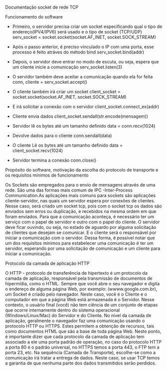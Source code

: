 Documentação socket de rede TCP


Funcionamento do software

 - Primeiro, o servidor precisa criar um socket especificando qual o tipo de endereço(IPV4/IPV6) será usado e o tipo de socket (TCP/UDP)
   serv_socket = socket.socket(socket.AF_INET, socket.SOCK_STREAM)

 - Após o passo anterior, é preciso vinculado o IP com uma porta, esse processo é feito atráves do método bind
   serv_socket.bind(addr)

 - Depois, o servidor deve entrar no modo de escuta, ou seja, espera que um cliente inicie a comunicação
   serv_socket.listen(3)

 - O servidor também deve aceitar a comunicação quando ela for feita
   conn, cliente = serv_socket.accept()

 - O cliente também irá criar um socket
   client_socket = socket.socket(socket.AF_INET, socket.SOCK_STREAM)

 - E irá solicitar a conexão com o servidor
   client_socket.connect_ex(addr)

 - Cliente envia dados
   client_socket.sendall(str.encode(mensagem))

 - Servidor lê os bytes até um tamanho definido
   data = conn.recv(1024)

 - Devolve dados para o cliente
   conn.sendall(data)

 - O cliente Lê os bytes até um tamanho definido
   data = client_socket.recv(1024)

 - Servidor termina a conexão
   conn.close()


Propósito do software, motivação da escolha do protocolo de transporte e os requisitos mínimos de funcionamento

Os Sockets são empregados para o envio de mensagens através de uma rede. São uma das formas mais comum de IPC -Inter-Process Communication.As aplicações mais comuns para sockets são aplicações cliente-servidor, nas quais um servidor espera por conexões de clientes. Nesse caso, será  criado um socket tcp, pois com o socket tcp os dados são enviados sem erros ou duplicação, e recebidos na mesma ordem em que foram enviados.
Para que a comunicação aconteça, é necessário ter um serviço com o papel de servidor e outro com o papel do cliente. O servidor deve ficar ouvindo, ou seja, no estado de aguardo por alguma solicitação de clientes que desejam se comunicar. E o cliente será o responsável por iniciar a comunicação com o servidor. Dessa forma, é possível notar que um dos requisitos mínimos para estabelecer uma comunicação é ter um servidor, esperando por uma solicitação de comunicação e um cliente para iniciar a comunicação.


Protocolo da camada de aplicação HTTP

O HTTP - protocolo de transferência de hipertexto é um protocolo da camada de aplicação, responsável pela transmissão de documentos de hipermídia, como o HTML. Sempre que você abre o seu navegador e digita o endereço de alguma página Web, por exemplo: (wwww.google.com.br), um Socket é criado pelo navegador. Neste caso, você é o Cliente e o computador em que a página Web está armazenada é o Servidor. Nesse contexto, o usuário final (você) não tem ciência de um conjunto de etapas que ocorre internamente dentro do sistema operacional (Windows/Linux/Mac) do Servidor e do Cliente.  No nível da camada de aplicação, geralmente o navegador faz uma comunicação usando o protocolo HTTP ou HTTPS. Estes permitem a obtenção de recursos, tais como documentos HTML que são a base de toda página Web. Neste ponto, é importante dizer que cada protocolo da camada de aplicação tem associado a ele uma porta padrão de operação, no caso do protocolo HTTP a porta 80 é o padrão universal, no HTTPS temos a porta 443, o FTP tem a porta 23, etc. Na sequência (Camada de Transporte), escolhe-se como a comunicação irá tratar a entrega de dados. Neste caso, se usar TCP temos a garantia de que nenhuma parte dos dados transmitidos serão perdidos.

















